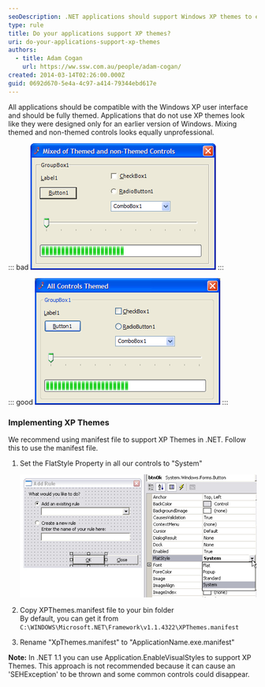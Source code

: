 ```yaml
---
seoDescription: .NET applications should support Windows XP themes to ensure a professional and consistent user interface.
type: rule
title: Do your applications support XP themes?
uri: do-your-applications-support-xp-themes
authors:
  - title: Adam Cogan
    url: https://ww.ssw.com.au/people/adam-cogan/
created: 2014-03-14T02:26:00.000Z
guid: 0692d670-5e4a-4c97-a414-79344ebd617e
---
```


All applications should be compatible with the Windows XP user interface and should be fully themed. Applications that do not use XP themes look like they were designed only for an earlier version of Windows. Mixing themed and non-themed controls looks equally unprofessional.

<!--endintro-->

::: bad
![Figure: Bad example - XP themes are not used](badxpthemes.gif)
:::

::: good
![Figure: Good example - XP themes are used](goodxpthemes.gif)
:::

### Implementing XP Themes

We recommend using manifest file to support XP Themes in .NET. Follow this to use the manifest file.

1. Set the FlatStyle Property in all our controls to "System"

   ![Figure: How to set the Button's FlatStyle Property](setbuttonflatstyle.jpg)

2. Copy XPThemes.manifest file to your bin folder  
   By default, you can get it from `C:\WINDOWS\Microsoft.NET\Framework\v1.1.4322\XPThemes.manifest`

3. Rename "XpThemes.manifest" to "ApplicationName.exe.manifest"

**Note:** In .NET 1.1 you can use Application.EnableVisualStyles to support XP Themes. This approach is not recommended because it can cause an 'SEHException' to be thrown and some common controls could disappear.
